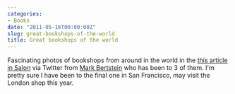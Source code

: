 ```yaml
---
categories:
- Books
date: "2011-05-16T00:00:00Z"
slug: great-bookshops-of-the-world
title: Great bookshops of the world
---
```

Fascinating photos of bookshops from around in the world in the [this article in Salon][salon] via Twitter from [Mark Bertstein][markbernstein] who has been to 3 of them. I'm pretty sure I have been to the final one in San Francisco, may visit the London shop this year.

[markbernstein]: http://www.markbernstein.org/ "Mark Bernstein Home Page"
[salon]: http://www.salon.com/life/feature/2011/05/15/trazzler_slide_show_beautiful_bookstores/slideshow.html

